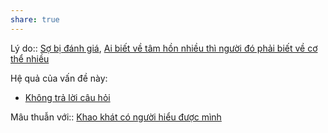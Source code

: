```yaml
---
share: true
---
```

Lý do:: [Sợ bị đánh giá](../../N%E1%BB%97i%20s%E1%BB%A3/X%C3%A3%20h%E1%BB%99i/S%E1%BB%A3%20b%E1%BB%8B%20%C4%91%C3%A1nh%20gi%C3%A1.md), [Ai biết về tâm hồn nhiều thì người đó phải biết về cơ thể nhiều](./Ai%20bi%E1%BA%BFt%20v%E1%BB%81%20t%C3%A2m%20h%E1%BB%93n%20nhi%E1%BB%81u%20th%C3%AC%20ng%C6%B0%E1%BB%9Di%20%C4%91%C3%B3%20ph%E1%BA%A3i%20bi%E1%BA%BFt%20v%E1%BB%81%20c%C6%A1%20th%E1%BB%83%20nhi%E1%BB%81u.md)

Hệ quả của vấn đề này:
- [Không trả lời câu hỏi](../../H%C3%A0nh%20vi/Kh%C3%B4ng%20tr%E1%BA%A3%20l%E1%BB%9Di%20c%C3%A2u%20h%E1%BB%8Fi.md)


Mâu thuẫn với:: [Khao khát có người hiểu được mình](./Khao%20kh%C3%A1t%20c%C3%B3%20ng%C6%B0%E1%BB%9Di%20hi%E1%BB%83u%20%C4%91%C6%B0%E1%BB%A3c%20m%C3%ACnh.md)
